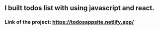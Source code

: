 
## I built todos list with using javascript and react. ##

### Link of the project: https://todosappsite.netlify.app/
